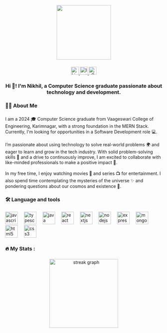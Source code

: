 <div align="center">
  <img height="174" src="https://miro.medium.com/v2/resize:fit:1400/1*yw0TnheAGN-LPneDaTlaxw.gif"  />
</div>

###

<div align="center">
  <a href="https://www.linkedin.com/in/nikhilbolla/" target="_blank">
    <img src="https://img.shields.io/static/v1?message=LinkedIn&logo=linkedin&label=&color=0077B5&logoColor=white&labelColor=&style=for-the-badge" height="25" alt="LinkedIn logo" />
  </a>
  <a href="https://www.instagram.com/nik_hi__l/" target="_blank">
    <img src="https://img.shields.io/static/v1?message=Instagram&logo=instagram&label=&color=E4405F&logoColor=white&labelColor=&style=for-the-badge" height="25" alt="Instagram logo" />
  </a>
  <a href="mailto:nikhilbolla2003@gmail.com" target="_blank">
    <img src="https://img.shields.io/static/v1?message=Gmail&logo=gmail&label=&color=D14836&logoColor=white&labelColor=&style=for-the-badge" height="25" alt="Gmail logo" />
  </a>
</div>


###

<h3 align="center">Hi 👋! I'm Nikhil, a Computer Science graduate passionate about technology and development.</h3>

###

<h3 align="left">👩‍💻  About Me</h3>

###

<p align="left">I am a 2024 🎓 Computer Science graduate from Vaageswari College of Engineering, Karimnagar, with a strong foundation in the MERN Stack. Currently, I'm looking for opportunities in a Software Development role 💻.<br><br>I’m passionate about using technology to solve real-world problems 🌍 and eager to learn and grow in the tech industry. With solid problem-solving skills 🧩 and a drive to continuously improve, I am excited to collaborate with like-minded professionals to make a positive impact 🤝.<br><br>In my free time, I enjoy watching movies 🎥 and series 📺 for entertainment. I also spend time contemplating the mysteries of the universe ✨ and pondering questions about our cosmos and existence 🌌.</p>

###

<h3 align="left">🛠 Language and tools</h3>

###

<div align="left">
  <img src="https://cdn.jsdelivr.net/gh/devicons/devicon/icons/javascript/javascript-original.svg" height="40" alt="javascript logo"  />
  <img width="12" />
  <img src="https://cdn.jsdelivr.net/gh/devicons/devicon/icons/typescript/typescript-original.svg" height="40" alt="typescript logo"  />
  <img width="12" />
  <img src="https://cdn.jsdelivr.net/gh/devicons/devicon/icons/java/java-original.svg" height="40" alt="java logo"  />
  <img width="12" />
  <img src="https://cdn.jsdelivr.net/gh/devicons/devicon/icons/react/react-original.svg" height="40" alt="react logo"  />
  <img width="12" />
  <img src="https://cdn.jsdelivr.net/gh/devicons/devicon/icons/nextjs/nextjs-original.svg" height="40" alt="nextjs logo"  />
  <img width="12" />
  <img src="https://cdn.jsdelivr.net/gh/devicons/devicon/icons/nodejs/nodejs-original.svg" height="40" alt="nodejs logo"  />
  <img width="12" />
  <img src="https://cdn.jsdelivr.net/gh/devicons/devicon/icons/express/express-original.svg" height="40" alt="express logo"  />
  <img width="12" />
  <img src="https://cdn.jsdelivr.net/gh/devicons/devicon/icons/mongodb/mongodb-original.svg" height="40" alt="mongodb logo"  />
  <img width="12" />
  <img src="https://cdn.jsdelivr.net/gh/devicons/devicon/icons/html5/html5-original.svg" height="40" alt="html5 logo"  />
  <img width="12" />
  <img src="https://cdn.jsdelivr.net/gh/devicons/devicon/icons/css3/css3-original.svg" height="40" alt="css3 logo"  />
</div>

###

<h3 align="left">🔥   My Stats :</h3>

###

<div align="center">
  <img src="https://streak-stats.demolab.com?user=nikhilbolla&locale=en&mode=daily&theme=dark&hide_border=false&border_radius=5&order=3" height="220" alt="streak graph"  />
</div>

###
